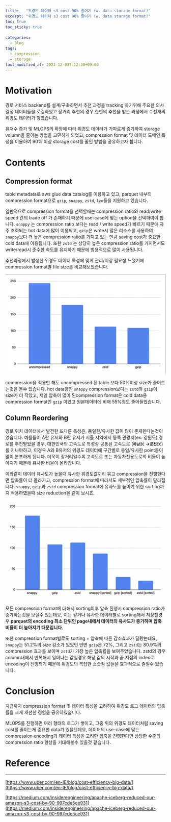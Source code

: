 ```yaml
---
title:   "위경도 데이터 s3 cost 90% 줄이기 (w. data storage format)"
excerpt: "위경도 데이터 s3 cost 90% 줄이기 (w. data storage format)"
toc: true
toc_sticky: true

categories:
  - Blog
tags:
  - compression
  - storage
last_modified_at: 2023-12-03T:12:30+09:00
---
```


# Motivation

경로 서비스 backend를 설계/구축하면서 추천 과정을 tracking 하기위해 주요한 의사결정 데이터들을 로깅하였고 장거리 추천의 경우 한번의 추천을 받는 과정에서 수천개의 위경도 데이터가 쌓였습니다. 

유저수 증가 및 MLOPS의 확장에 따라 위경도 데이터가 가파르게 증가하여 storage volumn을 줄이는 방법을 고민하게 되었고, compression format 및 데이터 도메인 특성을 이용하여 90% 이상 storage cost를 줄인 방법을 공유하고자 합니다.

# Contents

## Compression format

table metadata로 aws glue data catalog를 이용하고 있고, parquet 내부의 compression format으로 `gzip`, `snappy`, `zstd`, `lzo`들을 지원하고 있습니다.

일반적으로 compression format을 선택할때는 compression ratio와 read/write speed 간의 trade off 가 존재하기 때문에 use-case에 맞는 option을 선택하여야 합니다. `snappy` 는 compression ratio 보다는 read / write speed가 빠르기 때문에 자주 조회되는 hot data에 많이 이용되고, `gzip`은 write시 많은 리소스를 사용하여 `snappy`보다 더 높은 compression ratio를 가지고 있는 만큼 saving cost가 중요한 cold data에 이용됩니다. 또한 `zstd` 는 상당히 높은 compression ratio를 가지면서도 write/read시 준수한 속도를 유지하기 때문에 범용적으로 많이 사용됩니다.

추천과정에서 발생한 위경도 데이터 특성에 맞게 관리/저장 필요성 느꼈기에 compression format별 file size를 비교해보았습니다.

![reduce-storage-cost-format-comparison.png](https://raw.githubusercontent.com/chaneeh/chaneeh.github.io/master/img/file-format-reduce-storage-cost/reduce-storage-cost-format-comparison.png)

compression을 적용만 해도 uncompressed 된 table 보다 50%이상 size가 줄어드는것을 볼수 있습니다. hot data용인 `snappy` compression보다는 `zstd`와 `gzip`이 size가 더 작았고, 제일 압축이 많이 된compression format은 cold data용 compression format인 `gzip` 이었고 원본데이터에 비해 55%정도 줄어들었습니다.

## Column Reordering

경로 위치 데이터에서 발견한 또다른 특성은, 동일한/유사한 값이 많이 존재한다는것이었습니다. 예를들어 A란 유저와 B란 유저가 서울 지역에서 동쪽 관광지(ex: 강원도) 경로를 추천받았을 경우, 대한민국의 고속도로 특성상 공통된 고속도로 (**`하남IC` →`춘천IC`**)를 지나야하고, 이경우 A와 B유저의 위경도 데이터에 구간별로 동일/유사한 point들이 많이 분포하게 됩니다. 더욱이 장거리일수록 고속도로 또는 자동차전용도로의 비율이 높아지기 때문에 유사한 비율이 올라갑니다.

이와같이 데이터 유사도가 높을때 유사한 위경도값끼리 묶고 compression을 진행한다면 압축률이 더 올라가고, compression format에 따라서도 세부적인 압축률이 달라집니다. `snappy`, `gzip`과 `zstd` compression format에 유사도를 높이기 위한 sorting까지 적용하였을때 size reduction을 같이 보시죠.

![reduce-storage-cost-format-sorting-comparison-2.png](https://raw.githubusercontent.com/chaneeh/chaneeh.github.io/master/img/file-format-reduce-storage-cost/reduce-storage-cost-format-sorting-comparison-2.png)

모든 compression format에 대해서 sorting이후 압축 진행시 compression ratio가 증가하는것을 보실수 있는데요, 이는 같거나 유사한 데이터별로 sorting해서 저장할경우 **parquet의 encoding 최소 단위인 page내에서 데이터의 유사도가 증가하며 압축 비율이 더 높아지기 때문입니다**.

또한 compression format별로도 sorting + 압축에 따른 감소효과가 달랐는데요, `snappy`는 51.2%의 size 감소가 있었던 반면 `gzip`은 72%, 그리고 `zstd`는 80.9%의 compression 효과를 보이며 `zstd`가 가장 높은 압축률을 보여주었습니다. zstd의 경우 column내에서 반복해서 일어나는 값일경우 해당 값의 시작과 끝 지점의 index로 encoding이 진행되기 때문에 위경도의 복잡한 소숫점 값들을 효과적으로 줄일수 있습니다.

# Conclusion

지금까지 compression format 및 데이터 특성을 고려하여 위경도 로그 데이터의 압축률을 크게 개선한 경험을 공유하였습니다.

MLOPS를 진행하면 여러 형태의 로그가 쌓이고, 그중 위의 위경도 데이터처럼 saving cost를 줄이는게 중요한 data가 있을텐데요, 데이터의 use-case에 맞는 compression encoding과 데이터 특성을 고려한 압축을 진행한다면 상당한 수준의 compression ratio 향상을 기대해볼수 있을것 같습니다.

# Reference

---

[https://www.uber.com/en-IE/blog/cost-efficiency-big-data/](https://www.uber.com/en-IE/blog/cost-efficiency-big-data/)

[https://medium.com/insiderengineering/apache-iceberg-reduced-our-amazon-s3-cost-by-90-997cde5ce931](https://medium.com/insiderengineering/apache-iceberg-reduced-our-amazon-s3-cost-by-90-997cde5ce931)